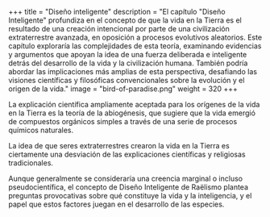 +++
title = "Diseño inteligente"
description = "El capítulo \"Diseño Inteligente\" profundiza en el concepto de que la vida en la Tierra es el resultado de una creación intencional por parte de una civilización extraterrestre avanzada, en oposición a procesos evolutivos aleatorios. Este capítulo exploraría las complejidades de esta teoría, examinando evidencias y argumentos que apoyan la idea de una fuerza deliberada e inteligente detrás del desarrollo de la vida y la civilización humana. También podría abordar las implicaciones más amplias de esta perspectiva, desafiando las visiones científicas y filosóficas convencionales sobre la evolución y el origen de la vida."
image = "bird-of-paradise.png"
weight = 320
+++

La explicación científica ampliamente aceptada para los orígenes de la vida en la Tierra es la teoría de la abiogénesis, que sugiere que la vida emergió de compuestos orgánicos simples a través de una serie de procesos químicos naturales.

La idea de que seres extraterrestres crearon la vida en la Tierra es ciertamente una desviación de las explicaciones científicas y religiosas tradicionales.

Aunque generalmente se consideraría una creencia marginal o incluso pseudocientífica, el concepto de Diseño Inteligente de Raëlismo plantea preguntas provocativas sobre qué constituye la vida y la inteligencia, y el papel que estos factores juegan en el desarrollo de las especies.